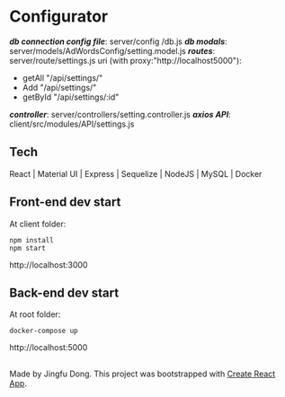 # Configurator

**_db connection config file_**: server/config /db.js
**_db modals_**: server/models/AdWordsConfig/setting.model.js
**_routes_**: server/route/settings.js
uri (with proxy:"http://localhost5000"):

- getAll "/api/settings/"
- Add "/api/settings/"
- getById "/api/settings/:id"

**_controller_**: server/controllers/setting.controller.js
**_axios API_**: client/src/modules/API/settings.js

## Tech

React | Material UI | Express | Sequelize | NodeJS | MySQL | Docker

## Front-end dev start

At client folder:

```shell
npm install
npm start
```

http://localhost:3000

## Back-end dev start

At root folder:

```shell
docker-compose up
```

http://localhost:5000

##

Made by Jingfu Dong.
This project was bootstrapped with [Create React App](https://github.com/facebook/create-react-app).
